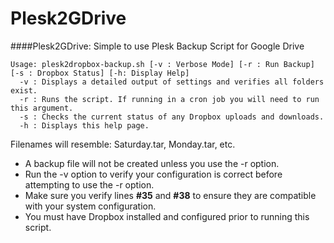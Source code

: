 # Plesk2GDrive
####Plesk2GDrive: Simple to use Plesk Backup Script for Google Drive
```
Usage: plesk2dropbox-backup.sh [-v : Verbose Mode] [-r : Run Backup] [-s : Dropbox Status] [-h: Display Help]
  -v : Displays a detailed output of settings and verifies all folders exist.
  -r : Runs the script. If running in a cron job you will need to run this argument.
  -s : Checks the current status of any Dropbox uploads and downloads.
  -h : Displays this help page.
```
Filenames will resemble: Saturday.tar, Monday.tar, etc.

- A backup file will not be created unless you use the -r option.
- Run the -v option to verify your configuration is correct before attempting to use the -r option.
- Make sure you verify lines **#35** and **#38** to ensure they are compatible with your system configuration.
- You must have Dropbox installed and configured prior to running this script.
